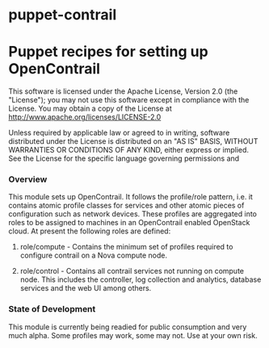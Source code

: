 puppet-contrail
===============

# Puppet recipes for setting up OpenContrail

This software is licensed under the Apache License, Version 2.0 (the "License");
you may not use this software except in compliance with the License.
You may obtain a copy of the License at http://www.apache.org/licenses/LICENSE-2.0

Unless required by applicable law or agreed to in writing, software
distributed under the License is distributed on an "AS IS" BASIS,
WITHOUT WARRANTIES OR CONDITIONS OF ANY KIND, either express or implied.
See the License for the specific language governing permissions and


### Overview

This module sets up OpenContrail. It follows the profile/role pattern, i.e. it
contains atomic profile classes for services and other atomic pieces of
configuration such as network devices. These profiles are aggregated into roles
to be assigned to machines in an OpenContrail enabled OpenStack cloud. At
present the following roles are defined:


1. role/compute - Contains the minimum set of profiles required to configure
   contrail on a Nova compute node.

2. role/control - Contains all contrail services not running on compute node.
   This includes the controller, log collection and analytics, database
   services and the web UI among others.


### State of Development

This module is currently being readied for public consumption and very much
alpha. Some profiles may work, some may not. Use at your own risk.
